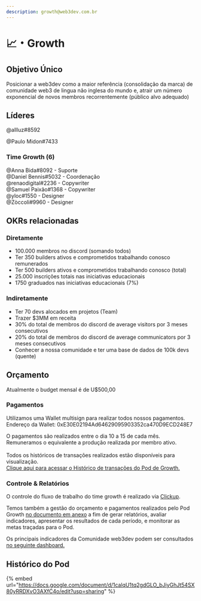 ```yaml
---
description: growth@web3dev.com.br
---
```


# 📈・Growth

## **Objetivo Único**

Posicionar a web3dev como a maior referência (consolidação da marca) de comunidade web3 de lingua não inglesa do mundo e, atrair um número exponencial de novos membros recorrentemente (público alvo adequado)

## Líderes

@allluz#8592

@Paulo Midon#7433

### **Time Growth (6)**

@Anna Bida#8092 - Suporte\
@Daniel Bennis#5032 - Coordenação\
@renaodigital#2236 - Copywriter\
@Samuel Paixão#1368  - Copywriter\
@yloc#1550 - Designer\
@Zòccoli#9960 - Designer

## **OKRs relacionadas**

### **Diretamente**

* 100.000 membros no discord (somando todos)
* Ter 350 builders ativos e comprometidos trabalhando conosco remunerados
* Ter 500 builders ativos e comprometidos trabalhando conosco (total)
* 25.000 inscrições totais nas iniciativas educacionais
* 1750 graduados nas iniciativas educacionais (7%)

### **Indiretamente**

* Ter 70 devs alocados em projetos (Team)
* Trazer $3MM em receita
* 30% do total de membros do discord de average visitors por 3 meses consecutivos
* 20% do total de membros do discord de average communicators por 3 meses consecutivos
* Conhecer a nossa comunidade e ter uma base de dados de 100k devs (quente)

## Orçamento

Atualmente o budget mensal é de U$500,00

### Pagamentos

Utilizamos uma Wallet multisign para realizar todos nossos pagamentos.\
Endereço da Wallet: 0xE30E02194Ad64629095903352ca470D9ECD248E7

O pagamentos são realizados entre o dia 10 a 15 de cada mês.\
Remuneramos o equivalente a produção realizada por membro ativo.\
\
Todos os históricos de transações realizados estão disponíveis para visualização.\
[Clique aqui para acessar o Histórico de transações do Pod de Growth.](https://gnosis-safe.io/app/matic:0xE30E02194Ad64629095903352ca470D9ECD248E7/transactions/history)

### Controle & Relatórios

O controle do fluxo de trabalho do time growth é realizado via [Clickup](https://app.clickup.com/31088761/v/s/55049538).

Temos também a gestão do orçamento e pagamentos realizados pelo Pod Growth [no documento em anexo](https://docs.google.com/spreadsheets/d/1QKa3YZFNBpKFnv5aYzUmyxengvblWS14/edit#gid=2132992456) a fim de gerar relatórios, avaliar indicadores, apresentar os resultados de cada período, e monitorar as metas traçadas para o Pod.

Os principais indicadores da Comunidade web3dev podem ser consultados [no seguinte dashboard.](http://metabase-web3dev.herokuapp.com/public/dashboard/146e3129-f93f-4441-85f0-ed23bb224598)

## Histórico do Pod

{% embed url="https://docs.google.com/document/d/1calqU1tq2gdGLO_bJiyGhJt54SX80yRRDXvO3AXfC4o/edit?usp=sharing" %}

